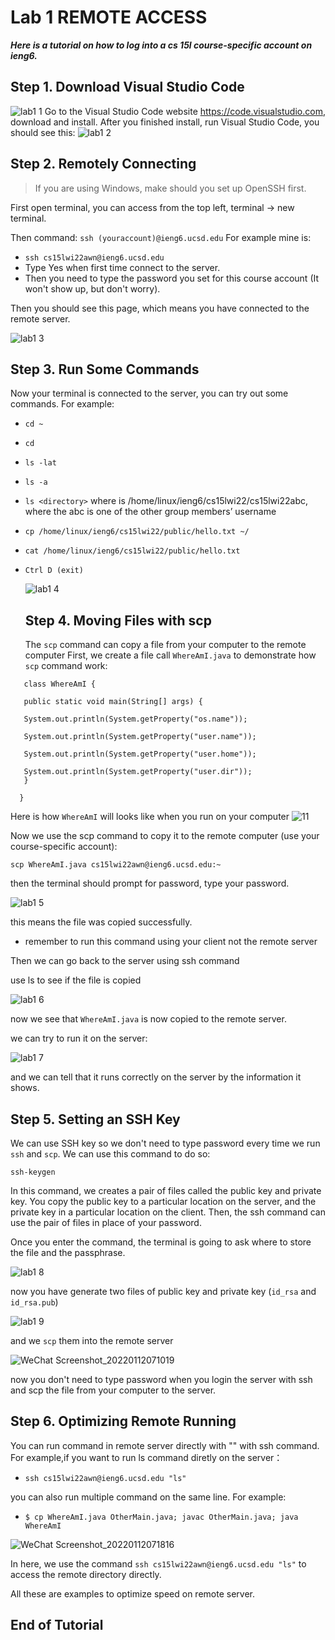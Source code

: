 # Lab 1 REMOTE ACCESS

***Here is a tutorial on how to log into a cs 15l course-specific account on ieng6.***

## Step 1. Download Visual Studio Code

![lab1 1](https://user-images.githubusercontent.com/97600878/149136487-f3ce64e3-9c35-4ff7-bc74-b65f3e28d578.png)
Go to the Visual Studio Code website https://code.visualstudio.com, download and install.
After you finished install, run Visual Studio Code, you should see this:
![lab1 2](https://user-images.githubusercontent.com/97600878/149136788-28b656f0-d425-4064-8740-f3ba68e86279.png)

## Step 2. Remotely Connecting

>If you are using Windows, make should you set up OpenSSH first.

First open terminal, you can access from the top left, terminal -> new terminal.

Then command: `ssh (youraccount)@ieng6.ucsd.edu`
For example mine is:
- `ssh cs15lwi22awn@ieng6.ucsd.edu`
- Type Yes when first time connect to the server.
- Then you need to type the password you set for this course account (It won't show up, but don't worry).

Then you should see this page, which means you have connected to the remote server.

![lab1 3](https://user-images.githubusercontent.com/97600878/149138744-647938a5-bc25-4256-ab72-c471031ab26d.png)

## Step 3. Run Some Commands

Now your terminal is connected to the server, you can try out some commands. For example:

- `cd ~`
- `cd`
- `ls -lat`
- `ls -a`
- `ls <directory>` where <directory> is /home/linux/ieng6/cs15lwi22/cs15lwi22abc, where the abc is one of the other group members’ username
- `cp /home/linux/ieng6/cs15lwi22/public/hello.txt ~/`
- `cat /home/linux/ieng6/cs15lwi22/public/hello.txt`
- `Ctrl D (exit)`
  
  ![lab1 4](https://user-images.githubusercontent.com/97600878/149139644-b44b6c46-bd23-457d-a437-3e381c75e5e3.png)

  ## Step 4. Moving Files with scp
  
  The `scp` command can copy a file from your computer to the remote computer
  First, we create a file call `WhereAmI.java` to demonstrate how `scp` command work:

 ```
    class WhereAmI {
  
    public static void main(String[] args) {
  
    System.out.println(System.getProperty("os.name"));
  
    System.out.println(System.getProperty("user.name"));
  
    System.out.println(System.getProperty("user.home"));
  
    System.out.println(System.getProperty("user.dir"));
    }
  
   }
  ```
  
  Here is how `WhereAmI` will looks like when you run on your computer
  ![11](https://user-images.githubusercontent.com/97600878/149141050-5401e811-f830-4dd8-ab02-43e43d9b45d3.png)
  
  Now we use the scp command to copy it to the remote computer (use your course-specific account):
  
  `scp WhereAmI.java cs15lwi22awn@ieng6.ucsd.edu:~`
  
  then the terminal should prompt for password, type your password.
  
  ![lab1 5](https://user-images.githubusercontent.com/97600878/149144517-ca99b98d-e782-402f-afb2-291e70c79ca8.png)
  
  this means the file was copied successfully.
  
  - remember to run this command using your client not the remote server
  
  Then we can go back to the server using ssh command
  
  use ls to see if the file is copied
  
  ![lab1 6](https://user-images.githubusercontent.com/97600878/149144734-1d8d5858-9b43-408f-80b2-ed65ed7f0afe.png)
  
  now we see that `WhereAmI.java` is now copied to the remote server. 
  
  we can try to run it on the server:
  
  ![lab1 7](https://user-images.githubusercontent.com/97600878/149144995-a68e9737-873c-4335-bf62-b1231655c9fe.png)
  
  and we can tell that it runs correctly on the server by the information it shows.
 
  ## Step 5. Setting an SSH Key
  
  We can use SSH key so we don't need to type password every time we run `ssh` and `scp`. 
  We can use this command to do so:
  
  `ssh-keygen`
  
  In this command, we creates a pair of files called the public key and private key. You copy the public key to a particular location on the server, and the private key in a 
  particular location on the client. Then, the ssh command can use the pair of files in place of your password.
  
  Once you enter the command, the terminal is going to ask where to store the file and the passphrase.
  
  ![lab1 8](https://user-images.githubusercontent.com/97600878/149162125-7c13f247-9fb8-4d45-8c65-ee5f27f88302.png)

  now you have generate two files of public key and private key (`id_rsa` and `id_rsa.pub`)
  
  ![lab1 9](https://user-images.githubusercontent.com/97600878/149162308-5be050d0-26bf-4043-8035-d4d1c0d52150.png)
  
  and we `scp` them into the remote server
  
  ![WeChat Screenshot_20220112071019](https://user-images.githubusercontent.com/97600878/149166883-00a4bbc7-ad3b-4fea-adba-74a3308bec71.png)
  
  now you don't need to type password when you login the server with ssh and scp the file from your computer to the server.
  
  
  ## Step 6. Optimizing Remote Running
  
  You can run command in remote server directly with "" with ssh command. For example,if you want to run ls command diretly on the server：
  
  - `ssh cs15lwi22awn@ieng6.ucsd.edu "ls"`
  
  you can also run multiple command on the same line. For example:
  
  - `$ cp WhereAmI.java OtherMain.java; javac OtherMain.java; java WhereAmI`
  
 ![WeChat Screenshot_20220112071816](https://user-images.githubusercontent.com/97600878/149168375-e5517419-d287-41b5-b260-fcccfcf96ad1.png)
  
  In here, we use the command  `ssh cs15lwi22awn@ieng6.ucsd.edu "ls"` to access the remote directory directly.

  All these are examples to optimize speed on remote server.
  
## End of Tutorial
  
